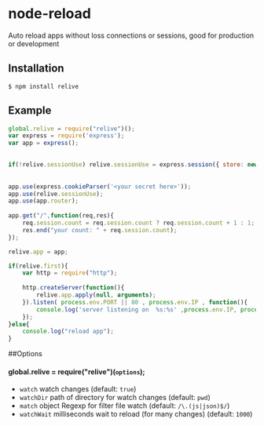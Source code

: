 node-reload
===========


Auto reload apps without loss connections or sessions, good for production or development

## Installation

    $ npm install relive


## Example

```javascript
global.relive = require("relive")();
var express = require('express');
var app = express();  

    
if(!relive.sessionUse) relive.sessionUse = express.session({ store: new express.session.MemoryStore()});
    
      
app.use(express.cookieParser('<your secret here>'));
app.use(relive.sessionUse);
app.use(app.router);
    
app.get("/",function(req,res){
    req.session.count = req.session.count ? req.session.count + 1 : 1;
    res.end("your count: " + req.session.count);
});

relive.app = app;

if(relive.first){
    var http = require("http");
    
    http.createServer(function(){ 
        relive.app.apply(null, arguments); 
    }).listen( process.env.PORT || 80 , process.env.IP , function(){
        console.log('server listening on  %s:%s' ,process.env.IP, process.env.PORT);
    });
}else{
    console.log("reload app");
}
```

##Options

#### global.relive = require("relive")(`options`);

* `watch` watch changes (default: `true`)
* `watchDir` path of directory  for watch changes (default: `pwd`)
* `match` object Regexp for filter file watch (default: `/\.(js|json)$/`)
* `watchWait` milliseconds wait to reload (for many changes) (default: `1000`)








